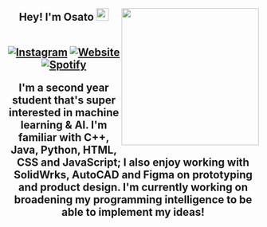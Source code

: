 <h2 align="center"> Hey! I'm Osato <img src="https://media.giphy.com/media/hvRJCLFzcasrR4ia7z/giphy.gif" width="25px"></h>
<img align='right' src="https://media.giphy.com/media/ieyl9zmCjO4b4t6qoY/giphy.gif" width="275">
  <p align="center">
<br>
<a href="https://instagram.com/osato_az/"><img src="https://img.shields.io/badge/-osato_az-df48ff?style=for-the-badge&amp;logo=Instagram&amp;logoColor=white&amp;link=https://instagram.com/osato_az/" alt="Instagram"></a>
<a href="https://www.linkedin.com/in/osatohamen-aziegbe/"><img src="https://img.shields.io/badge/-osatohamen-ff66ce?style=for-the-badge&amp;logo=LinkedIn&amp;logoColor=white&amp;link=https://rishi.cx/" alt="Website"></a>
<a href="https://open.spotify.com/user/5v7vdgilr8kr8x29lm14ibfml"><img src="https://img.shields.io/badge/-osato-31099c?style=for-the-badge&amp;logo=Spotify&amp;logoColor=white&amp;link=https://open.spotify.com/user/rishiosaur?si=-yOz-AfDR1msGjoKn65u6g" alt="Spotify"></a></p>
I'm a second year student that's super interested in machine learning & AI. I'm familiar with C++, Java, Python, HTML, CSS and JavaScript; I also enjoy working with SolidWrks, AutoCAD and Figma on prototyping and product design.
I'm currently working on broadening my programming intelligence to be able to implement my ideas! 
